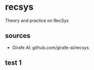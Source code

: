 # recsys
Theory and practice on RecSys

## sources
- Girafe AI: github.com/girafe-ai/recsys

## test 1
